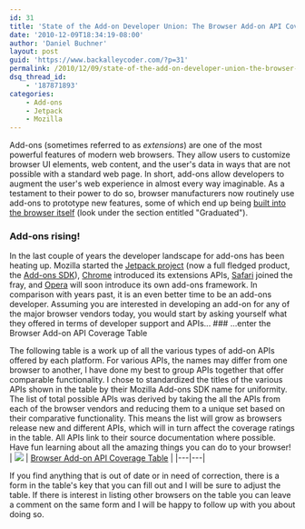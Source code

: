```yaml
---
id: 31
title: 'State of the Add-on Developer Union: The Browser Add-on API Coverage Table'
date: '2010-12-09T18:34:19-08:00'
author: 'Daniel Buchner'
layout: post
guid: 'https://www.backalleycoder.com/?p=31'
permalink: /2010/12/09/state-of-the-add-on-developer-union-the-browser-add-on-api-coverage-table/
dsq_thread_id:
    - '187871893'
categories:
    - Add-ons
    - Jetpack
    - Mozilla
---
```


Add-ons (sometimes referred to as *extensions*) are one of the most powerful features of modern web browsers. They allow users to customize browser UI elements, web content, and the user's data in ways that are not possible with a standard web page. In short, add-ons allow developers to augment the user's web experience in almost every way imaginable. As a testament to their power to do so, browser manufacturers now routinely use add-ons to prototype new features, some of which end up being [built into the browser itself](http://mozillalabs.com/projects/) (look under the section entitled "Graduated").

### Add-ons rising!

 In the last couple of years the developer landscape for add-ons has been heating up. Mozilla started the [Jetpack project](https://jetpack.mozillalabs.com/) (now a full fledged product, the [Add-ons SDK](https://jetpack.mozillalabs.com/sdk/latest/docs/#guide/getting-started)), [Chrome](http://code.google.com/chrome/extensions/devguide.html) introduced its extensions APIs, [Safari](http://developer.apple.com/library/safari/#documentation/Tools/Conceptual/SafariExtensionGuide/Introduction/Introduction.html) joined the fray, and [Opera](http://www.opera.com/addons/extensions/develop/) will soon introduce its own add-ons framework. In comparison with years past, it is an even better time to be an add-ons developer. Assuming you are interested in developing an add-on for any of the major browser vendors today, you would start by asking yourself what they offered in terms of developer support and APIs... ### ...enter the Browser Add-on API Coverage Table

 The following table is a work up of all the various types of add-on APIs offered by each platform. For various APIs, the names may differ from one browser to another, I have done my best to group APIs together that offer comparable functionality. I chose to standardized the titles of the various APIs shown in the table by their Mozilla Add-ons SDK name for uniformity. The list of total possible APIs was derived by taking the all the APIs from each of the browser vendors and reducing them to a unique set based on their comparative functionality. This means the list will grow as browsers release new and different APIs, which will in turn affect the coverage ratings in the table. All APIs link to their source documentation where possible. Have fun learning about all the amazing things you can do to your browser! | [![](http://cdn1.iconfinder.com/data/icons/49handdrawing/48x48/statistic.png)](https://www.backalleycoder.com/addon-api-coverage.html) | [Browser Add-on API Coverage Table](https://www.backalleycoder.com/addon-api-coverage.html) |
|---|---|

 If you find anything that is out of date or in need of correction, there is a form in the table's key that you can fill out and I will be sure to adjust the table. If there is interest in listing other browsers on the table you can leave a comment on the same form and I will be happy to follow up with you about doing so.